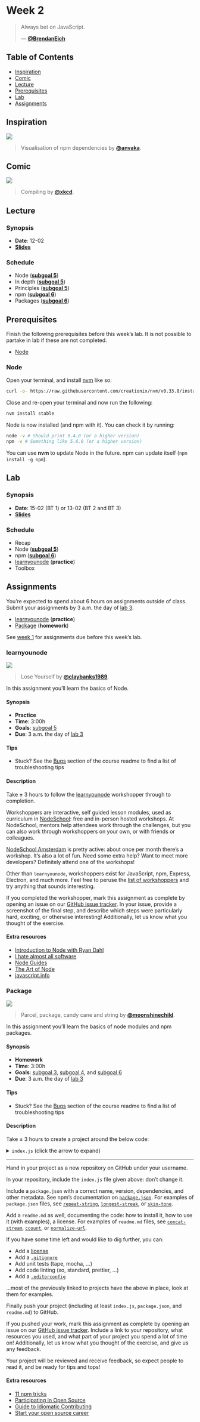 <!--lint disable no-html-->

# Week 2

> Always bet on JavaScript.
>
> — [**@BrendanEich**][quote-author]

## Table of Contents

*   [Inspiration](#inspiration)
*   [Comic](#comic)
*   [Lecture](#lecture)
*   [Prerequisites](#prerequisites)
*   [Lab](#lab)
*   [Assignments](#assignments)

## Inspiration

[![][inspiration-cover]][inspiration-link]

> Visualisation of npm dependencies by [**@anvaka**][inspiration-author].

## Comic

[![][comic-cover]][comic-link]

> Compiling by [**@xkcd**][comic-author].

## Lecture

### Synopsis

*   **Date**: 12-02
*   [**Slides**][slides-lecture]

### Schedule

*   Node ([**subgoal 5**][s5])
*   In depth ([**subgoal 5**][s5])
*   Principles ([**subgoal 5**][s5])
*   npm ([**subgoal 6**][s6])
*   Packages ([**subgoal 6**][s6])

## Prerequisites

Finish the following prerequisites before this week’s lab.
It is not possible to partake in lab if these are not completed.

*   [Node](#node)

### Node

Open your terminal, and install [nvm](https://github.com/creationix/nvm) like
so:

```sh
curl -o- https://raw.githubusercontent.com/creationix/nvm/v0.33.8/install.sh | bash
```

Close and re-open your terminal and now run the following:

```sh
nvm install stable
```

Node is now installed (and npm with it).  You can check it by running:

```sh
node -v # Should print 9.4.0 (or a higher version)
npm -v # Something like 5.6.0 (or a higher version)
```

You can use **nvm** to update Node in the future.  npm can update itself
(`npm install -g npm`).

## Lab

### Synopsis

*   **Date**: 15-02 (BT 1) or 13-02 (BT 2 and BT 3)
*   [**Slides**][slides-lab]

### Schedule

*   Recap
*   Node ([**subgoal 5**][s5])
*   npm ([**subgoal 6**][s6])
*   [learnyounode](#learnyounode) (**practice**)
*   Toolbox

## Assignments

You’re expected to spend about 6 hours on assignments outside of class.
Submit your assignments by 3 a.m. the day of [lab 3][w3lab].

*   [learnyounode](#learnyounode) (**practice**)
*   [Package](#package) (**homework**)

See [week 1][w1a] for assignments due before this week’s lab.

### learnyounode

[![][learnyounode-cover]][learnyounode-cover-source]

> Lose Yourself by [**@claybanks1989**][learnyounode-cover-author].

In this assignment you’ll learn the basics of Node.

#### Synopsis

*   **Practice**
*   **Time**: 3:00h
*   **Goals**: [subgoal 5][s5]
*   **Due**: 3 a.m. the day of [lab 3][w3lab]

#### Tips

*   Stuck?  See the [Bugs][] section of the course readme to find a list of
    troubleshooting tips

#### Description

Take ± 3 hours to follow the [learnyounode][] workshopper through to completion.

Workshoppers are interactive, self guided lesson modules, used as curriculum in
[NodeSchool][]: free and in-person hosted workshops.
At NodeSchool, mentors help attendees work through the challenges, but you can
also work through workshoppers on your own, or with friends or colleagues.

[NodeSchool Amsterdam][nsa] is pretty active: about once per month there’s a
workshop.
It’s also a lot of fun.
Need some extra help?
Want to meet more developers?
Definitely attend one of the workshops!

Other than `learnyounode`, workshoppers exist for JavaScript, npm, Express,
Electron, and much more.  Feel free to peruse the
[list of workshoppers][workshoppers] and try anything that sounds interesting.

If you completed the workshopper, mark this assignment as complete by opening
an issue on our [GitHub issue tracker][learnyounode-issue].
In your issue, provide a screenshot of the final step, and describe which steps
were particularly hard, exciting, or otherwise interesting!
Additionally, let us know what you thought of the exercise.

#### Extra resources

*   [Introduction to Node with Ryan Dahl](https://youtu.be/jo_B4LTHi3I)
*   [I hate almost all software](http://tinyclouds.org/rant.html)
*   [Node Guides](https://nodejs.org/en/docs/guides/)
*   [The Art of Node](https://github.com/maxogden/art-of-node)
*   [javascript.info](https://javascript.info)

### Package

[![][package-cover]][package-cover-source]

> Parcel, package, candy cane and string by
> [**@moonshinechild**][package-cover-author].

In this assignment you’ll learn the basics of node modules and npm packages.

#### Synopsis

*   **Homework**
*   **Time**: 3:00h
*   **Goals**: [subgoal 3][s3], [subgoal 4][s4], and [subgoal 6][s6]
*   **Due**: 3 a.m. the day of [lab 3][w3lab]

#### Tips

*   Stuck?  See the [Bugs][] section of the course readme to find a list of
    troubleshooting tips

#### Description

Take ± 3 hours to create a project around the below code:

<details>
<summary><code>index.js</code> (click the arrow to expand)</summary>

```javascript
'use strict';

var repeat = require('repeat-string');

/* Expose `vowel` as default function: vowel = require('this package'). */
module.exports = vowel;

/* Add other functions on `vowel`: inner = require('this package').inner. */
vowel.vowel = vowel;
vowel.inner = inner;
vowel.grawlix = grawlix;

var floor = Math.floor;
var defaultCharacter = '*';
var grawlixPattern = '@#$%!&?';
var vowels = /[aeiouy]/g;

/* `butt` > `b*tt` */
function vowel(value, character) {
  return value.replace(vowels, character || defaultCharacter);
}

/* `butt` > `b**t` */
function inner(value, character) {
  if (value.length <= 2) {
    return value;
  }

  return value.charAt(0) +
    repeat(character || defaultCharacter, value.length - 2) +
    value.charAt(value.length - 1);
}

/* `butt` > `@#$%` */
function grawlix(value, pattern) {
  var chars = pattern || grawlixPattern;
  var length = typeof value === 'number' ? value : value.length;
  var count = chars.length;
  return repeat(chars, floor(length / count)) + chars.slice(0, length % count);
}
```

</details>

* * *

Hand in your project as a new repository on GitHub under your username.

In your repository, include the `index.js` file given above: don’t change it.

Include a `package.json` with a correct name, version, dependencies, and other
metadata.
See npm’s documentation on [`package.json`](https://docs.npmjs.com/files/package.json).
For examples of `package.json` files, see
[`repeat-string`](https://github.com/jonschlinkert/repeat-string/blob/master/package.json),
[`longest-streak`](https://github.com/wooorm/longest-streak/blob/master/package.json),
or [`skin-tone`](https://github.com/sindresorhus/skin-tone/blob/master/package.json).

Add a `readme.md` as well, documenting the code: how to install it, how to use
it (with examples), a license.
For examples of `readme.md` files, see
[`concat-stream`](https://github.com/maxogden/concat-stream#readme),
[`ccount`](https://github.com/wooorm/ccount#readme),
or [`normalize-url`](https://github.com/sindresorhus/normalize-url#readme).

If you have some time left and would like to dig further, you can:

*   Add a [license](https://help.github.com/articles/licensing-a-repository/)
*   Add a [`.gitignore`](https://help.github.com/articles/ignoring-files/)
*   Add unit tests (tape, mocha, …)
*   Add code linting (xo, standard, prettier, …)
*   Add a [`.editorconfig`](http://editorconfig.org)

…most of the previously linked to projects have the above in place, look at
them for examples.

Finally push your project (including at least `index.js`, `package.json`, and
`readme.md`) to GitHub.

If you pushed your work, mark this assignment as complete by opening an issue
on our [GitHub issue tracker][package-issue].
Include a link to your repository, what resources you used, and what part of
your project you spend a lot of time on!
Additionally, let us know what you thought of the exercise, and give us any
feedback.

Your project will be reviewed and receive feedback, so expect people to read it,
and be ready for tips and tops!

#### Extra resources

*   [11 npm tricks](https://nodesource.com/blog/eleven-npm-tricks-that-will-knock-your-wombat-socks-off/)
*   [Participating in Open Source](https://github.com/btford/participating-in-open-source)
*   [Guide to Idiomatic Contributing](https://github.com/jonschlinkert/idiomatic-contributing)
*   [Start your open source career](https://blog.algolia.com/start-your-open-source-career/)

[bugs]: readme.md#bugs

[quote-author]: https://twitter.com/BrendanEich

[inspiration-cover]: images/npmgraph.png

[inspiration-link]: http://npm.anvaka.com/#/view/2d/express

[inspiration-author]: https://github.com/anvaka

[comic-cover]: https://imgs.xkcd.com/comics/compiling.png

[comic-link]: https://www.xkcd.com/303/

[comic-author]: https://xkcd.com

[slides-lecture]: https://docs.google.com/presentation/d/16uT5GMOcTcs2xcbqvlCb3RetpFATil5nmXyZK7uvEdc/edit?usp=sharing

[slides-lab]: https://docs.google.com/presentation/d/1cTwY3K4cvL1lObbCjgg2hCGbzdTCWEfIEMyiubzrOCU/edit?usp=sharing

[w3lab]: week-3.md#lab

[w1a]: week-1.md#assignments

[s3]: readme.md#subgoal-3

[s4]: readme.md#subgoal-4

[s5]: readme.md#subgoal-5

[s6]: readme.md#subgoal-6

[learnyounode-cover]: images/learnyounode.jpg

[learnyounode-cover-source]: https://unsplash.com/photos/GX8KBbVmC6c

[learnyounode-cover-author]: https://unsplash.com/@claybanks1989

[learnyounode-issue]: https://github.com/cmda-be/course-17-18/issues/new?title=learnyounode%20assignment&labels=week-2%2Cweek-2%3Alearnyounode

[learnyounode]: https://github.com/workshopper/learnyounode#readme

[nodeschool]: https://nodeschool.io

[nsa]: https://nodeschool.io/amsterdam/

[workshoppers]: https://nodeschool.io/#workshopper-list

[package-cover]: images/package.jpg

[package-cover-source]: https://unsplash.com/photos/fV4-DdSdcpI

[package-cover-author]: https://unsplash.com/@moonshinechild

[package-issue]: https://github.com/cmda-be/course-17-18/issues/new?title=Package%20assignment&labels=week-2%2Cweek-2%3Apackage

